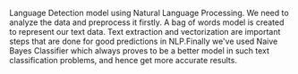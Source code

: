 Language Detection model using Natural Language Processing.
We need to analyze the data and preprocess it firstly. A bag of words model is created to represent our text data. Text extraction and vectorization are important steps that are done for good predictions in NLP.Finally we've used Naive Bayes Classifier which always proves to be a better model in such text classification problems, and hence get more accurate results.
